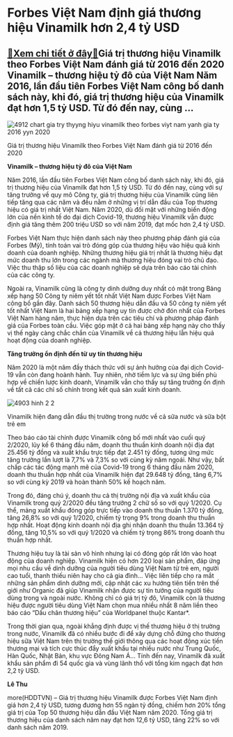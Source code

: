 Forbes Việt Nam định giá thương hiệu Vinamilk hơn 2,4 tỷ USD
============================================================

[:gift:Xem chi tiết ở đây:gift:](https://hddtvn.com/forbes-viet-nam-dinh-gia-thuong-hieu-vinamilk-hon-24-ty-usd/)Giá trị thương hiệu Vinamilk theo Forbes Việt Nam đánh giá từ 2016 đến 2020 Vinamilk – thương hiệu tỷ đô của Việt Nam Năm 2016, lần đầu tiên Forbes Việt Nam công bố danh sách này, khi đó, giá trị thương hiệu của Vinamilk đạt hơn 1,5 tỷ USD. Từ đó đến nay, cùng …
----------------------------------------------------------------------------------------------------------------------------------------------------------------------------------------------------------------------------------------------------------------------





![4912 chart gia try thyyng hiyu vinamilk theo forbes viyt nam yanh gia ty 2016 yyn 2020](https://haiquanonline.com.vn/stores/news_dataimages/hoalt/082020/05/19/in_article/4912_chart_Gia_trY_thYYng_hiYu_Vinamilk_theo_Forbes_ViYt_Nam_Yanh_gia_tY_2016_YYn_2020.jpg?rt=20200806093326 "undefined")


 Giá trị thương hiệu Vinamilk theo Forbes Việt Nam đánh giá từ 2016 đến 2020



**Vinamilk – thương hiệu tỷ đô của Việt Nam**


Năm 2016, lần đầu tiên Forbes Việt Nam công bố danh sách này, khi đó, giá trị thương hiệu của Vinamilk đạt hơn 1,5 tỷ USD. Từ đó đến nay, cùng với sự tăng trưởng về quy mô Công ty, giá trị thương hiệu của Vinamilk cũng liên tiếp tăng qua các năm và đều nằm ở những vị trí dẫn đầu của Top thương hiệu có giá trị nhất Việt Nam. Năm 2020, dù đối mặt với những biến động lớn của nền kinh tế do đại dịch Covid-19, thương hiệu Vinamilk vẫn được định giá tăng thêm 200 triệu USD so với năm 2019, đạt mốc hơn 2,4 tỷ USD.


Forbes Việt Nam thực hiện danh sách này theo phương pháp đánh giá của Forbes (Mỹ), tính toán vai trò đóng góp của thương hiệu vào hiệu quả kinh doanh của doanh nghiệp. Những thương hiệu giá trị nhất là thương hiệu đạt mức doanh thu lớn trong các ngành mà thương hiệu đóng vai trò chủ đạo. Việc thu thập số liệu của các doanh nghiệp sẽ dựa trên báo cáo tài chính của các công ty.


Ngoài ra, Vinamilk cũng là công ty dinh dưỡng duy nhất có mặt trong Bảng xếp hạng 50 Công ty niêm yết tốt nhất Việt Nam được Forbes Việt Nam công bố gần đây. Danh sách 50 thương hiệu dẫn đầu và 50 công ty niêm yết tốt nhất Việt Nam là hai bảng xếp hạng uy tín được chờ đón nhất của Forbes Việt Nam hàng năm, thực hiện dựa trên các tiêu chí và phương pháp đánh giá của Forbes toàn cầu. Việc góp mặt ở cả hai bảng xếp hạng này cho thấy vị thế ngày càng chắc chắn của Vinamilk về cả thương hiệu lẫn hiệu quả hoạt động của doanh nghiệp.


**Tăng trưởng ổn định đến từ uy tín thương hiệu**


Năm 2020 là một năm đầy thách thức với sự ảnh hưởng của đại dịch Covid-19 vẫn còn đang hoành hành. Tuy nhiên, nhờ tiềm lực và sự ứng biến phù hợp về chiến lược kinh doanh, Vinamilk vẫn cho thấy sự tăng trưởng ổn định về tất cả các chỉ số chính trong kết quả sản xuất kinh doanh.





![4903 hinh 2 2](https://haiquanonline.com.vn/stores/news_dataimages/hoalt/082020/05/19/in_article/4903_Hinh_2_2.jpg?rt=20200806093326 "undefined")


 Vinamilk hiện đang dẫn đầu thị trường trong nước về cả sữa nước và sữa bột trẻ em



Theo báo cáo tài chính được Vinamilk công bố mới nhất vào cuối quý 2/2020, lũy kế 6 tháng đầu năm, doanh thu thuần kinh doanh nội địa đạt 25.456 tỷ đồng và xuất khẩu trực tiếp đạt 2.451 tỷ đồng, tương ứng mức tăng trưởng lần lượt là 7,7% và 7,3% so với cùng kỳ năm ngoái. Như vậy, bất chấp các tác động mạnh mẽ của Covid-19 trong 6 tháng đầu năm 2020, doanh thu thuần hợp nhất của Vinamilk hiện đạt 29.648 tỷ đồng, tăng 6,7% so với cùng kỳ 2019 và hoàn thành 50% kế hoạch năm.


Trong đó, đáng chú ý, doanh thu cả thị trường nội địa và xuất khẩu của Vinamilk trong quý 2/2020 đều tăng trưởng 2 chữ số so với quý 1/2020. Cụ thể, mảng xuất khẩu đóng góp trực tiếp vào doanh thu thuần 1.370 tỷ đồng, tăng 26,8% so với quý 1/2020, chiếm tỷ trọng 9% trong doanh thu thuần hợp nhất. Hoạt động kinh doanh nội địa ghi nhận doanh thu thuần 13.364 tỷ đồng, tăng 10,5% so với quý 1/2020 và chiếm tỷ trọng 86% trong doanh thu thuần hợp nhất.


Thương hiệu tuy là tài sản vô hình nhưng lại có đóng góp rất lớn vào hoạt động của doanh nghiệp. Vinamilk hiện có hơn 220 loại sản phẩm, đáp ứng mọi nhu cầu về dinh dưỡng của người tiêu dùng Việt Nam từ trẻ em, người cao tuổi, thanh thiếu niên hay cho cả gia đình… Việc liên tiếp cho ra mắt những sản phẩm dinh dưỡng mới, cập nhật các xu hướng tiên tiến trên thế giới như Organic đã giúp Vinamilk nhận được sự tin tưởng của người tiêu dùng trong và ngoài nước. Không chỉ có giá trị tỷ đô, Vinamilk còn là thương hiệu được người tiêu dùng Việt Nam chọn mua nhiều nhất 8 năm liền theo báo cáo “Dấu chân thương hiệu” của Worldpanel thuộc Kantar*.


Trong thời gian qua, ngoài khẳng định được vị thế thương hiệu ở thị trường trong nước, Vinamilk đã có nhiều bước đi để xây dựng chỗ đứng cho thương hiệu sữa Việt Nam trên thị trường thế giới thông qua các hoạt động xúc tiến thương mại và tích cực thúc đẩy xuất khẩu tại nhiều nước như Trung Quốc, Hàn Quốc, Nhật Bản, khu vực Đông Nam Á… Tính đến nay, Vinamilk đã xuất khẩu sản phẩm đi 54 quốc gia và vùng lãnh thổ với tổng kim ngạch đạt hơn 2,2 tỷ USD.




**Lê Thu**



more(HDDTVN) – Giá trị thương hiệu Vinamilk được Forbes Việt Nam định giá hơn 2,4 tỷ USD, tương đương hơn 55 ngàn tỷ đồng, chiếm hơn 20% tổng giá trị của Top 50 thương hiệu dẫn đầu Việt Nam năm 2020. Tổng giá trị thương hiệu của danh sách năm nay đạt hơn 12,6 tỷ USD, tăng 22% so với danh sách năm 2019.

